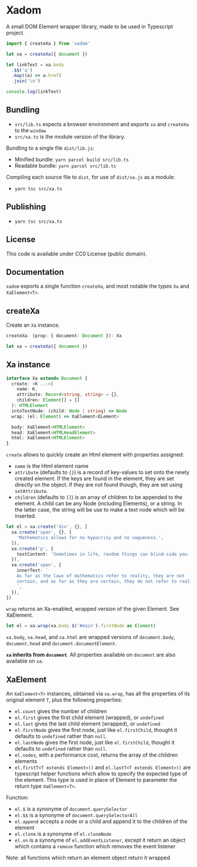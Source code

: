 # Xadom

A small DOM Element wrapper library, made to be used in Typescript project.

```ts
import { createXa } from 'xadom'

let xa = createXa({ document })

let linkText = xa.body
  .$$('a')
  .map((a) => a.href)
  .join('\n')

console.log(linkText)
```

## Bundling

- `src/lib.ts` expects a browser environment and exports `xa` and `createXa` to the `window`
- `src/xa.ts` is the module version of the library.

Bundling to a single file `dist/lib.js`:

- Minified bundle: `yarn parcel build src/lib.ts`
- Readable bundle: `yarn parcel src/lib.ts`

Compiling each source file to `dist`, for use of `dist/xa.js` as a module:

- `yarn tsc src/xa.ts`

## Publishing

- `yarn tsc src/xa.ts`

## License

This code is available under CC0 License (public domain).

## Documentation

`xadom` exports a single function `createXa`, and most notable the types `Xa` and `XaElement<T>`.

## createXa

Create an `Xa` instance.

```ts
createXa: (prop: { document: Document }): Xa
```

```ts
let xa = createXa({ document })
```

## Xa instance

```ts
interface Xa extends Document {
  create: <K ...>(
    name: K,
    attribute: Record<string, string> = {},
    children: Element[] = []
  ): HTMLElement
  intoTextNode: (child: Node | string) => Node
  wrap: (el: Element) => XaElement<ELement>

  body: XaElement<HTMLElement>
  head: XaElement<HTMLHeadElement>
  html: XaElement<HTMLElement>
}
```

`create` allows to quickly create an Html element with properties assigned:

- `name` is the Html element name
- `attribute` (defaults to `{}`) is a record of key-values to set onto the newly created element. If the keys are found in the element, they are set directly on the object. If they are not found though, they are set using `setAttribute`.
- `children` (defaults to `[]`) is an array of children to be appended to the element. A child can be any Node (including Elements), or a string. In the latter case, the string will be use to make a text node which will be inserted.

```ts
let el = xa.create('div', {}, [
  xa.create('span', {}, [
    'Mathematics allows for no hypocrisy and no vagueness.',
  ]),
  xa.create('p', {
    textContent: 'Sometimes in life, random things can blind-side you.',
  }),
  xa.create('span', {
    innerText: `
    As far as the laws of mathematics refer to reality, they are not
    certain, and as far as they are certain, they do not refer to reality.
    `,
  }),
])
```

`wrap` returns an Xa-enabled, wrapped version of the given Element. See XaElement.

```ts
let el = xa.wrap(xa.body.$('#main').firstNode as Element)
```

`xa.body`, `xa.head`, and `xa.html` are wrapped versions of `document.body`, `document.head` and `document.documentElement`.

**`xa` inherits from `document`**. All properties available on `document` are
also available on `xa`.

## XaElement

An `XaElement<T>` instances, obtained via `xa.wrap`, has all the properties of its original element `T`, plus the following properties:

- `el.count` gives the number of children
- `el.first` gives the first child element (wrapped), or `undefined`
- `el.last` gives the last child element (wrapped), or `undefined`
- `el.firstNode` gives the first node, just like `el.firstChild`, thought it defaults to `undefined` rather than `null`.
- `el.lastNode` gives the first node, just like `el.firstChild`, thought it defaults to `undefined` rather than `null`.
- `el.nodes`, with a performance cost, returns the array of the children elements
- `el.firstT<T extends Element>()` and `el.lastT<T extends Element>()` are typescript helper functions which allow to specify the expected type of the element. This type is used in place of Element to parameter the return type `XaElement<T>`.

Function:

- `el.$` is a synonyme of `document.querySelector`
- `el.$$` is a synonyme of `document.querySelectorAll`
- `el.append` accepts a node or a child and append it to the children of the element
- `el.clone` is a synonyme of `el.cloneNode`
- `el.on` is a synonyme of `el.addEventListener`, except it return an object
  which contains a `remove` function which removes the event listener

Note: all functions which return an element object return it wrapped
